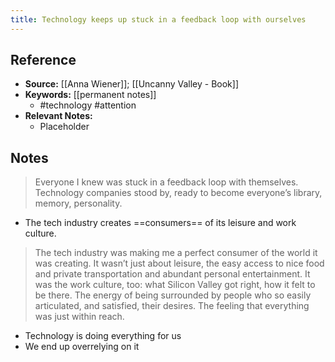```yaml
---
title: Technology keeps up stuck in a feedback loop with ourselves
---
```

## Reference
- **Source:** [[Anna Wiener]]; [[Uncanny Valley - Book]]
- **Keywords:** [[permanent notes]]
	- #technology  #attention 
- **Relevant Notes:**
	- Placeholder
## Notes
> Everyone I knew was stuck in a feedback loop with themselves. Technology companies stood by, ready to become everyone’s library, memory, personality.
- The tech industry creates ==consumers== of its leisure and work culture.
> The tech industry was making me a perfect consumer of the world it was creating. It wasn’t just about leisure, the easy access to nice food and private transportation and abundant personal entertainment. It was the work culture, too: what Silicon Valley got right, how it felt to be there. The energy of being surrounded by people who so easily articulated, and satisfied, their desires. The feeling that everything was just within reach.
- Technology is doing everything for us
- We end up overrelying on it
